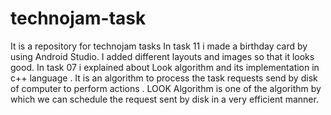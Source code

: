 # technojam-task
It is a repository for technojam tasks
In task 11  i made a birthday card by using Android Studio. I added different layouts and images so that it looks good. 
In task 07 i explained about Look algorithm and its implementation in c++ language . It is an algorithm to process the task requests send by disk of computer to perform actions .
LOOK Algorithm is one of the algorithm by which we can schedule the request sent by disk in a very efficient manner.
